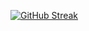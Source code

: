 [![GitHub Streak](https://github-readme-streak-stats.herokuapp.com/?user=uzimasam)](https://git.io/streak-stats)
